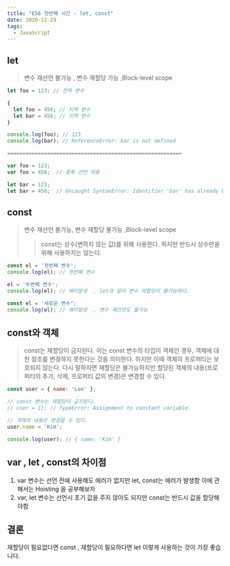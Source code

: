 ```yaml
---
title: "ES6 첫번쨰 시간 - let, const"
date: 2020-12-29
tags: 
  - JavaScript
---
```

## let
> 변수 재선언 불가능 , 변수 재할당 가능 ,Block-level scope

```js
let foo = 123; // 전역 변수

{
  let foo = 456; // 지역 변수
  let bar = 456; // 지역 변수
}

console.log(foo); // 123
console.log(bar); // ReferenceError: bar is not defined

=========================================================

var foo = 123;
var foo = 456;  // 중복 선언 허용

let bar = 123;
let bar = 456;  // Uncaught SyntaxError: Identifier 'bar' has already been declared
```

## const
> 변수 재선언 불가능, 변수 재할당 불가능 ,Block-level scope
>   >const는 상수(변하지 않는 값)를 위해 사용한다. 하지만 반드시 상수만을 위해 사용하지는 않는다.

```js
const el = '첫번째 변수';
console.log(el); // 첫번째 변수

el = '두번째 변수';
console.log(el); // 에러발생  , let과 달리 변수 재할당이 불가능하다.

const el = '새로운 변수";
console.log(el); // 에러발생  , 변수 재선언도 불가능

```

## const와 객체
> const는 재할당이 금지된다. 이는 const 변수의 타입이 객체인 경우, 객체에 대한 참조를 변경하지 못한다는 것을 의미한다. 하지만 이때 객체의 프로퍼티는 보호되지 않는다. 다시 말하자면 재할당은 불가능하지만 할당된 객체의 내용(프로퍼티의 추가, 삭제, 프로퍼티 값의 변경)은 변경할 수 있다.

```js
const user = { name: 'Lee' };

// const 변수는 재할당이 금지된다.
// user = {}; // TypeError: Assignment to constant variable.

// 객체의 내용은 변경할 수 있다.
user.name = 'Kim';

console.log(user); // { name: 'Kim' }
```

## var , let , const의 차이점
1. var 변수는 선언 전에 사용해도 에러가 없지만 let, const는 에러가 발생함 이에 관해서는 Hoisting 을 공부해보자
2. var, let 변수는 선언시 초기 값을 주지 않아도 되지만 const는 반드시 값을 할당해야함

## 결론
재할당이 필요없다면 const , 재할당이 필요하다면 let
이렇게 사용하는 것이 가장 좋습니다.

